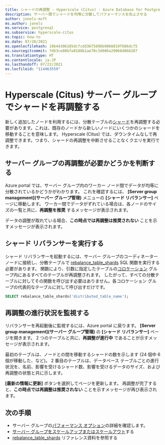 ```yaml
---
title: シャードの再調整 - Hyperscale (Citus) - Azure Database for PostgreSQL
description: サーバー間でシャードを均等に分散してパフォーマンスを向上させる
author: jonels-msft
ms.author: jonels
ms.service: postgresql
ms.subservice: hyperscale-citus
ms.topic: how-to
ms.date: 07/20/2021
ms.openlocfilehash: 19b44306185dcfcdd3675898b9066019f686dc75
ms.sourcegitcommit: 7d63ce88bfe8188b1ae70c3d006a29068d066287
ms.translationtype: HT
ms.contentlocale: ja-JP
ms.lasthandoff: 07/22/2021
ms.locfileid: "114463559"
---
```

# <a name="rebalance-shards-in-hyperscale-citus-server-group"></a>Hyperscale (Citus) サーバー グループでシャードを再調整する

新しく追加したノードを利用するには、分散テーブルの[シャード](concepts-hyperscale-distributed-data.md#shards)を再調整する必要があります。これは、既存のノードから新しいノードにいくつかのシャードを移動することを意味します。 Hyperscale (Citus) では、ダウンタイムなしで再調整できます。つまり、シャードの再調整を中断させることなくクエリを実行できます。

## <a name="determine-if-the-server-group-needs-a-rebalance"></a>サーバー グループの再調整が必要かどうかを判断する

Azure portal では、サーバー グループ内のワーカー ノード間でデータが均等に分散されているかどうかがわかります。 これを確認するには、 **[Server group management]\(サーバー グループ管理\)** メニューの **[シャード リバランサー]** ページに移動します。 ワーカー間でデータがずれている場合は、各ノードのサイズの一覧と共に、**再調整を推奨** するメッセージが表示されます。

データの調整が取れている場合、**この時点では再調整は推奨されない** ことを示すメッセージが表示されます。

## <a name="run-the-shard-rebalancer"></a>シャード リバランサーを実行する

シャード リバランサーを起動するには、サーバー グループのコーディネーター ノードに接続し、分散テーブルで [rebalance_table_shards](reference-hyperscale-functions.md#rebalance_table_shards) SQL 関数を実行する必要があります。 関数により、引数に指定したテーブルの[コロケーション](concepts-hyperscale-colocation.md) グループ内にあるすべてのテーブルが再調整されます。 したがって、すべての分散テーブルに対してその関数を呼び出す必要はありません。各コロケーション グループの代表的なテーブルに対して呼び出すだけです。

```sql
SELECT rebalance_table_shards('distributed_table_name');
```

## <a name="monitor-rebalance-progress"></a>再調整の進行状況を監視する

リバランサーを再起動後に監視するには、Azure portal に戻ります。 **[Server group management]\(サーバー グループ管理\)** の **[シャード リバランサー]** ページを開きます。 2 つのテーブルと共に、**再調整が進行中** であることが示すメッセージが表示されます。

最初のテーブルは、ノードとの間を移動するシャードの数を示します (24 個中 6 個が移動した、など)。 2 番目のテーブルは、データベース テーブルごとの進行状況を、名前、影響を受けるシャード数、影響を受けるデータのサイズ、および再調整の状態と共に示します。

**[最新の情報に更新]** ボタンを選択してページを更新します。 再調整が完了すると、**この時点では再調整は推奨されない** ことを示すメッセージが再び表示されます。

## <a name="next-steps"></a>次の手順

- サーバー グループの[パフォーマンス オプション](concepts-hyperscale-configuration-options.md)の詳細を確認します。
- [サーバー グループをスケールアップまたはスケールアウト](howto-hyperscale-scale-grow.md)する
- [rebalance_table_shards](reference-hyperscale-functions.md#rebalance_table_shards) リファレンス資料を参照する
